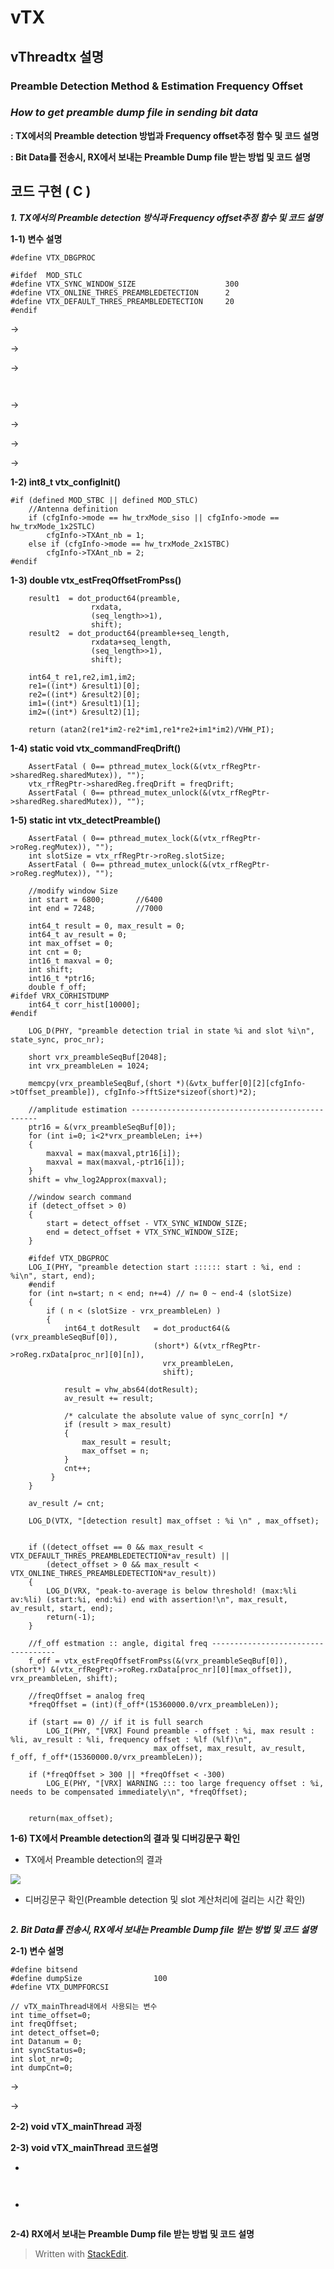 # vTX
## vThreadtx 설명
### **Preamble Detection Method & Estimation Frequency Offset**

### ***How to get preamble dump file in sending bit data***

**: TX에서의 Preamble detection 방법과 Frequency offset추정 함수 및 코드 설명**

**: Bit Data를 전송시, RX에서 보내는 Preamble Dump file 받는 방법 및 코드 설명**


## 코드 구현 ( C )

***1. TX에서의 Preamble detection 방식과 Frequency offset추정  함수 및 코드 설명***

**1-1) 변수 설명**
``` 
#define VTX_DBGPROC

#ifdef	MOD_STLC
#define VTX_SYNC_WINDOW_SIZE					300
#define VTX_ONLINE_THRES_PREAMBLEDETECTION		2
#define VTX_DEFAULT_THRES_PREAMBLEDETECTION		20
#endif
``` 
→  

→ 

→ 

``` 
				
```
→ 

→ 

→ 

→ 



**1-2) int8_t vtx_configInit()**

> 
>
>
>
> 
> 
> 
```
#if (defined MOD_STBC || defined MOD_STLC)
	//Antenna definition 
	if (cfgInfo->mode == hw_trxMode_siso || cfgInfo->mode == hw_trxMode_1x2STLC)
		cfgInfo->TXAnt_nb = 1;
	else if (cfgInfo->mode == hw_trxMode_2x1STBC)
		cfgInfo->TXAnt_nb = 2;
#endif
```


**1-3) double vtx_estFreqOffsetFromPss()**

> 
>
> 
 
```
	result1  = dot_product64(preamble, 
				  rxdata, 
				  (seq_length>>1), 
				  shift);
	result2  = dot_product64(preamble+seq_length, 
				  rxdata+seq_length, 
				  (seq_length>>1), 
				  shift);

	int64_t re1,re2,im1,im2;
	re1=((int*) &result1)[0];
	re2=((int*) &result2)[0];
	im1=((int*) &result1)[1];
	im2=((int*) &result2)[1];

	return (atan2(re1*im2-re2*im1,re1*re2+im1*im2)/VHW_PI);
```

**1-4) static void vtx_commandFreqDrift()**

> 
>
> 
 
```
	AssertFatal ( 0== pthread_mutex_lock(&(vtx_rfRegPtr->sharedReg.sharedMutex)), "");
	vtx_rfRegPtr->sharedReg.freqDrift = freqDrift;
	AssertFatal ( 0== pthread_mutex_unlock(&(vtx_rfRegPtr->sharedReg.sharedMutex)), "");
```

**1-5) static int vtx_detectPreamble()**

> 
>
> 
 
```
	AssertFatal ( 0== pthread_mutex_lock(&(vtx_rfRegPtr->roReg.regMutex)), "");
	int slotSize = vtx_rfRegPtr->roReg.slotSize;
	AssertFatal ( 0== pthread_mutex_unlock(&(vtx_rfRegPtr->roReg.regMutex)), "");
	
	//modify window Size
	int start = 6800;		//6400
	int end = 7248;			//7000
	
	int64_t result = 0, max_result = 0;
	int64_t av_result = 0;
	int max_offset = 0; 
	int cnt = 0;
	int16_t maxval = 0;
	int shift;
	int16_t *ptr16;
	double f_off;
#ifdef VRX_CORHISTDUMP
	int64_t corr_hist[10000];
#endif

	LOG_D(PHY, "preamble detection trial in state %i and slot %i\n", state_sync, proc_nr);

	short vrx_preambleSeqBuf[2048];
	int vrx_preambleLen = 1024;

	memcpy(vrx_preambleSeqBuf,(short *)(&vtx_buffer[0][2][cfgInfo->tOffset_preamble]), cfgInfo->fftSize*sizeof(short)*2);
	
	//amplitude estimation -------------------------------------------------	
	ptr16 = &(vrx_preambleSeqBuf[0]);
	for (int i=0; i<2*vrx_preambleLen; i++)
	{
		maxval = max(maxval,ptr16[i]);
		maxval = max(maxval,-ptr16[i]);
	}
	shift = vhw_log2Approx(maxval);

	//window search command
	if (detect_offset > 0)
	{
		start = detect_offset - VTX_SYNC_WINDOW_SIZE;
		end = detect_offset + VTX_SYNC_WINDOW_SIZE;
	}
	
	#ifdef VTX_DBGPROC	
	LOG_I(PHY, "preamble detection start :::::: start : %i, end : %i\n", start, end);
	#endif
	for (int n=start; n < end; n+=4) // n= 0 ~ end-4 (slotSize)
	{ 
		if ( n < (slotSize - vrx_preambleLen) )
		{
			int64_t dotResult	= dot_product64(&(vrx_preambleSeqBuf[0]),
								(short*) &(vtx_rfRegPtr->roReg.rxData[proc_nr][0][n]), 
								  vrx_preambleLen, 
								  shift);

			result = vhw_abs64(dotResult);
			av_result += result;
		
			/* calculate the absolute value of sync_corr[n] */
			if (result > max_result)
			{
				max_result = result;
				max_offset = n;
			}
			cnt++;
		 }
	}

	av_result /= cnt;

	LOG_D(VTX, "[detection result] max_offset : %i \n" , max_offset);		
	

	if ((detect_offset == 0 && max_result < VTX_DEFAULT_THRES_PREAMBLEDETECTION*av_result) ||
		(detect_offset > 0 && max_result < VTX_ONLINE_THRES_PREAMBLEDETECTION*av_result))
	{
		LOG_D(VRX, "peak-to-average is below threshold! (max:%li av:%li) (start:%i, end:%i) end with assertion!\n", max_result, av_result, start, end);
		return(-1);
	}

	//f_off estmation :: angle, digital freq -----------------------------------
	f_off = vtx_estFreqOffsetFromPss(&(vrx_preambleSeqBuf[0]), (short*) &(vtx_rfRegPtr->roReg.rxData[proc_nr][0][max_offset]), vrx_preambleLen, shift);	
	
	//freqOffset = analog freq
	*freqOffset = (int)(f_off*(15360000.0/vrx_preambleLen));

	if (start == 0) // if it is full search
		LOG_I(PHY, "[VRX] Found preamble - offset : %i, max result : %li, av_result : %li, frequency offset : %lf (%lf)\n", 
								max_offset, max_result, av_result, f_off, f_off*(15360000.0/vrx_preambleLen));

	if (*freqOffset > 300 || *freqOffset < -300)
		LOG_E(PHY, "[VRX] WARNING ::: too large frequency offset : %i, needs to be compensated immediately\n", *freqOffset);

	
	return(max_offset);	
```
**1-6) TX에서 Preamble detection의 결과 및 디버깅문구 확인**
- TX에서 Preamble detection의 결과
>
>
![](https://github.com/prizesilvers2/NR_Modulation/blob/main/Figs/UL_preambledetection.png?raw=true)

- 디버깅문구 확인(Preamble detection 및 slot 계산처리에 걸리는 시간 확인)
>
>
![]()

***2. Bit Data를 전송시, RX에서 보내는 Preamble Dump file 받는 방법 및 코드 설명***

**2-1) 변수 설명**
``` 
#define bitsend 
#define dumpSize				100
#define VTX_DUMPFORCSI

// vTX_mainThread내에서 사용되는 변수
int time_offset=0;
int freqOffset;
int detect_offset=0;
int Datanum = 0;
int syncStatus=0;
int slot_nr=0;
int dumpCnt=0;
```
→ 

→ 

**2-2) void vTX_mainThread 과정**
![]()


**2-3) void vTX_mainThread 코드설명**

- 
> 
> 
> 
```
	
```
- 

>  
>  
>  
>  
>  
```

```

**2-4) RX에서 보내는 Preamble Dump file 받는 방법 및 코드 설명**

> Written with [StackEdit](https://stackedit.io/).

